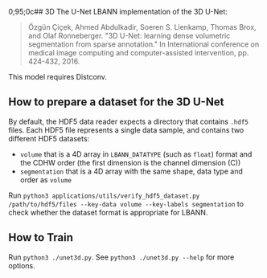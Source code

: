 0;95;0c## 3D The U-Net
LBANN implementation of the 3D U-Net:

> Özgün Çiçek, Ahmed Abdulkadir, Soeren S. Lienkamp, Thomas Brox, and Olaf Ronneberger. "3D U-Net: learning dense volumetric segmentation from sparse annotation." In International conference on medical image computing and computer-assisted intervention, pp. 424-432, 2016.

This model requires Distconv.

## How to prepare a dataset for the 3D U-Net
By default, the HDF5 data reader expects a directory that contains `.hdf5` files.
Each HDF5 file represents a single data sample, and contains two different HDF5 datasets:
* `volume` that is a 4D array in `LBANN_DATATYPE` (such as `float`) format and the CDHW order (the first dimension is the channel dimension (C))
* `segmentation` that is a 4D array with the same shape, data type and order as `volume`

Run `python3 applications/utils/verify_hdf5_dataset.py /path/to/hdf5/files --key-data volume --key-labels segmentation` to check whether the dataset format is appropriate for LBANN.

## How to Train
Run `python3 ./unet3d.py`.
See `python3 ./unet3d.py --help` for more options.

